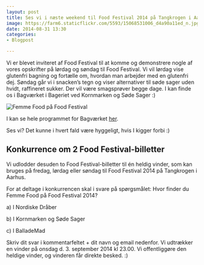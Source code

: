```yaml
---
layout: post
title: Ses vi i næste weekend til Food Festival 2014 på Tangkrogen i Aarhus?
image: https://farm6.staticflickr.com/5593/15068531006_d4a90a11ed_n.jpg
date: 2014-08-31 13:30
categories:
- Blogpost

---
```

Vi er blevet inviteret af Food Festival til at komme og demonstrere nogle af vores opskrifter på lørdag og søndag til Food Festival. Vi vil lørdag vise glutenfri bagning og fortælle om, hvordan man arbejder med en glutenfri dej. Søndag går vi i snacken’s tegn og viser alternativer til søde sager uden hvidt, raffineret sukker. Der vil være smagsprøver begge dage. I kan finde os i Bagværket i Bageriet ved Kornmarken og Søde Sager :)

![Femme Food på Food Festival](https://farm6.staticflickr.com/5593/15068531006_d4a90a11ed_z.jpg)



I kan se hele programmet for Bagværket [her](http://foodfestival.dk/femme-food-gaester-bagvaerket/
).

Ses vi? Det kunne i hvert fald være hyggeligt, hvis I kigger forbi :)



## Konkurrence om 2 Food Festival-billetter
Vi udlodder desuden to Food Festival-billetter til én heldig vinder, som kan bruges på fredag, lørdag eller søndag til Food Festival 2014 på Tangkrogen i Aarhus. 

For at deltage i konkurrencen skal i svare på spørgsmålet: Hvor finder du Femme Food på Food Festival 2014?

a) I Nordiske Dråber

b) I Kornmarken og Søde Sager

c) I BalladeMad

Skriv dit svar i kommentarfeltet + dit navn og email nedenfor. Vi udtrækker en vinder på onsdag d. 3. september 2014 kl 23.00. Vi offentliggøre den heldige vinder, og vinderen får direkte besked. :)



